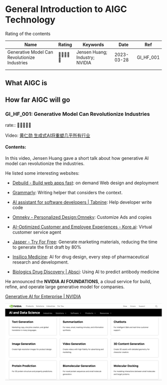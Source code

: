 # General Introduction to AIGC Technology

Rating of the contents

| Name                                          | Rating | Keywords                       | Date       | Ref       |
| --------------------------------------------- | ------ | ------------------------------ | ---------- | --------- |
| Generative Model Can Revolutionize Industries | 🌟🌟🌟🌟🌟  | Jensen Huang; Industry; NVIDIA | 2023-03-28 | GI_HF_001 |
|                                               |        |                                |            |           |
|                                               |        |                                |            |           |



## What AIGC is

## How far AIGC will go

### GI_HF_001: Generative Model Can Revolutionize Industries

rate:: 🌟🌟🌟🌟🌟

Video: [黄仁勋 生成式AI将重塑几乎所有行业](https://www.bilibili.com/video/BV1Hs4y1J7vf/?share_source=copy_web&vd_source=ec326eb231ce641ac970740d9f56f05c)

#### Contents:

In this video, Jensen Huang gave a short talk about how generative AI model can revolutionize the industries.

He listed some interesting websites:

- [Debuild - Build web apps fast](https://debuild.app/): on demand Web design and deployment 

- [Grammarly](https://app.grammarly.com/): Writing helper that considers the context.

- [AI assistant for software developers | Tabnine](https://www.tabnine.com/): Help developer write code
- [Omneky - Personalized Design:Omneky](https://www.omneky.com/): Customize Ads and copies
- [AI-Optimized Customer and Employee Experiences - Kore.ai](https://kore.ai/): Virtual customer service agent
- [Jasper - Try For Free](https://www.jasper.ai/free-trial?_from=ads&fp_sid=1-g-CjwKCAjw3POhBhBQEiwAqTCuBv6vmasjLJsdhI3wzvfLV26sWD3v9NF43wJfPCoKCqvsJ8gLu6JYLRoC5VQQAvD_BwE): Generate marketing materials, reducing the time to generate the first draft by 80%
- [Insilico Medicine](https://insilico.com/): AI for drug design, every step of pharmaceutical research and development.
- [Biologics Drug Discovery | Absci](https://www.absci.com/): Using AI to predict antibody medicine

He announced the **NVIDIA AI FOUNDATIONS**, a cloud service for build, refine, and operate large generative model for companies.

[Generative AI for Enterprise | NVIDIA](https://www.nvidia.com/en-sg/ai-data-science/generative-ai/)

![image-20230423123143822](./readme.assets/image-20230423123143822.png)
